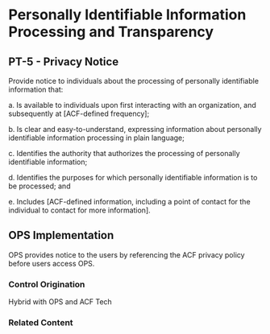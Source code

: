 # Personally Identifiable Information Processing and Transparency
## PT-5 - Privacy Notice

Provide notice to individuals about the processing of personally identifiable information that:

a. Is available to individuals upon first interacting with an organization, and subsequently at [ACF-defined frequency];

b. Is clear and easy-to-understand, expressing information about personally identifiable information processing in plain language;

c. Identifies the authority that authorizes the processing of personally identifiable information;

d. Identifies the purposes for which personally identifiable information is to be processed; and

e. Includes [ACF-defined information, including a point of contact for the individual to contact for more information].

## OPS Implementation

OPS provides notice to the users by referencing the ACF privacy policy before users access OPS.

### Control Origination

Hybrid with OPS and ACF Tech

### Related Content
